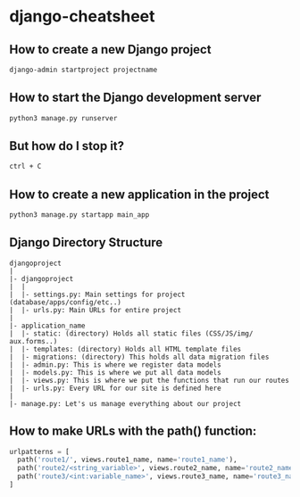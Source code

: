 # django-cheatsheet

## How to create a new Django project
```bash
django-admin startproject projectname
```
## How to start the Django development server
```bash
python3 manage.py runserver
```
## But how do I stop it?
```bash
ctrl + C
```
## How to create a new application in the project
```bash
python3 manage.py startapp main_app
```
## Django Directory Structure
```
djangoproject
|
|- djangoproject
|  |
|  |- settings.py: Main settings for project (database/apps/config/etc..)
|  |- urls.py: Main URLs for entire project
|
|- application_name
|  |- static: (directory) Holds all static files (CSS/JS/img/ aux.forms..)
|  |- templates: (directory) Holds all HTML template files
|  |- migrations: (directory) This holds all data migration files
|  |- admin.py: This is where we register data models
|  |- models.py: This is where we put all data models
|  |- views.py: This is where we put the functions that run our routes
|  |- urls.py: Every URL for our site is defined here
|
|- manage.py: Let's us manage everything about our project
```
## How to make URLs with the path() function:
```python
urlpatterns = [
  path('route1/', views.route1_name, name='route1_name'),
  path('route2/<string_variable>', views.route2_name, name='route2_name'),
  path('route3/<int:variable_name>', views.route3_name, name='route3_name')
]
```
## 


















